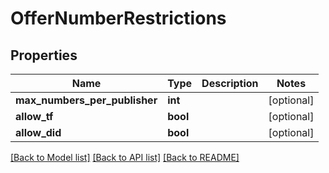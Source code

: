 # OfferNumberRestrictions

## Properties
Name | Type | Description | Notes
------------ | ------------- | ------------- | -------------
**max_numbers_per_publisher** | **int** |  | [optional] 
**allow_tf** | **bool** |  | [optional] 
**allow_did** | **bool** |  | [optional] 

[[Back to Model list]](../README.md#documentation-for-models) [[Back to API list]](../README.md#documentation-for-api-endpoints) [[Back to README]](../README.md)


